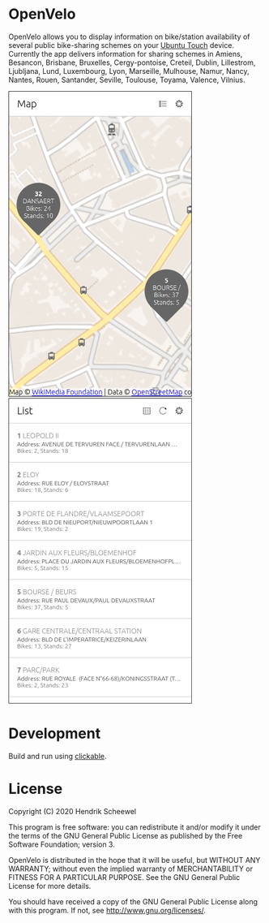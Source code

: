 # OpenVelo

OpenVelo allows you to display information on bike/station availability of several public bike-sharing schemes on your [Ubuntu Touch](https://ubuntu-touch.io/) device. Currently the app delivers information for sharing schemes in Amiens, Besancon, Brisbane, Bruxelles, Cergy-pontoise, Creteil, Dublin, Lillestrom, Ljubljana, Lund, Luxembourg, Lyon, Marseille, Mulhouse, Namur, Nancy, Nantes, Rouen, Santander, Seville, Toulouse, Toyama, Valence, Vilnius.


![Map view](screenshots/map_high_zoom.png "Station Map")
![List view](screenshots/list.png "Station List")

# Development
Build and run using [clickable](http://clickable.bhdouglass.com).

# License
Copyright (C) 2020  Hendrik Scheewel

This program is free software: you can redistribute it and/or modify it under the terms of the GNU General Public License as published by the Free Software Foundation; version 3.

OpenVelo is distributed in the hope that it will be useful, but WITHOUT ANY WARRANTY; without even the implied warranty of MERCHANTABILITY or FITNESS FOR A PARTICULAR PURPOSE.  See the GNU General Public License for more details.

 You should have received a copy of the GNU General Public License  along with this program.  If not, see <http://www.gnu.org/licenses/>.
 
